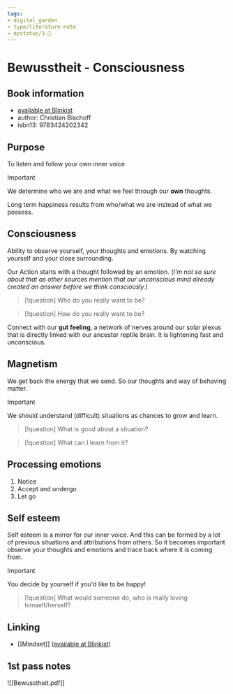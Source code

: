 ```yaml
---
tags: 
- digital_garden
- type/literature-note
- epstatus/3-🌳
---
```

# Bewusstheit - Consciousness
## Book information
+ [available at Blinkist](https://www.blinkist.com/en/nc/browse/books/bewusstheit-de?r=1&st=bewusstheit)
+ author: Christian Bischoff
+ isbn13: 9783424202342

## Purpose
To listen and follow your own inner voice

> [!important]
> We determine who we are and what we feel through our **own** thoughts.

Long term happiness results from who/what we are instead of what we possess.

## Consciousness
Ability to observe yourself, your thoughts and emotions. By watching yourself and your close surrounding.

Our Action starts with a thought followed by an emotion. (*I'm not so sure about that as other sources mention that our unconscious mind already created an answer before we think consciously.*)

> [!question]
> Who do you really want to be?

> [!question]
> How do you really want to be?

Connect with our **gut feeling**, a network of nerves around our solar plexus that is directly linked with our ancestor reptile brain. It is lightening fast and unconscious.

## Magnetism
We get back the energy that we send. So our thoughts and way of behaving matter. 

> [!important]
> We should understand (difficult) situations as chances to grow and learn.

> [!question]
> What is good about a situation? 

> [!question]
> What can I learn from it?

## Processing emotions
1. Notice
2. Accept and undergo
3. Let go

## Self esteem
Self esteem is a mirror for our inner voice. And this can be formed by a lot of previous situations and attributions from others. So it becomes important observe your thoughts and emotions and trace back where it is coming from.

> [!important]
> You decide by yourself if you'd like to be happy!

> [!question]
> What would someone do, who is really loving himself/herself?

## Linking
+ [[Mindset]] ([available at Blinkist](https://www.blinkist.com/en/nc/browse/books/mindset-en?r=1&st=mindset))

## 1st pass notes
![[Bewusstheit.pdf]]


